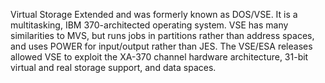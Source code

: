Virtual Storage Extended and was formerly known as DOS/VSE. It is a multitasking, IBM 370-architected operating system. VSE has many similarities to MVS, but runs jobs in partitions rather than address spaces, and uses POWER for input/output rather than JES. The VSE/ESA releases allowed VSE to exploit the XA-370 channel hardware architecture, 31-bit virtual and real storage support, and data spaces.